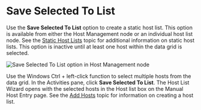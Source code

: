 # Save Selected To List

Use the **Save Selected To List** option to create a static host list. This option is available from
either the Host Management node or an individual host list node. See the
[Static Host Lists](/docs/accessanalyzer/12.0/admin/hostmanagement/lists.md#static-host-lists) topic for additional information on static host
lists. This option is inactive until at least one host within the data grid is selected.

![Save Selected To List option in Host Management node](/img/product_docs/accessanalyzer/admin/hostmanagement/actions/savetolist.webp)

Use the Windows Ctrl + left-click function to select multiple hosts from the data grid. In the
Activities pane, click **Save Selected To List**. The Host List Wizard opens with the selected hosts
in the Host list box on the Manual Host Entry page. See the [Add Hosts](/docs/accessanalyzer/12.0/admin/hostmanagement/actions/add.md) topic for
information on creating a host list.
